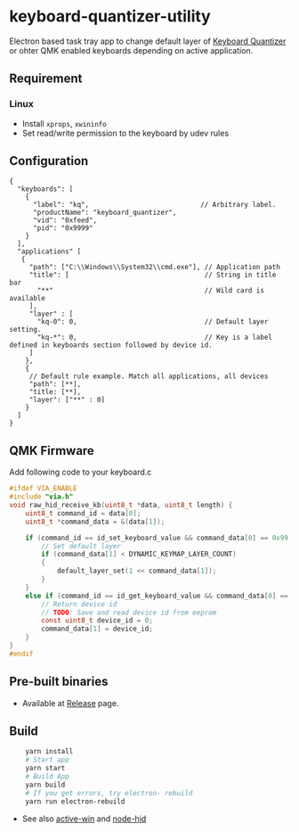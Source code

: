 # keyboard-quantizer-utility
Electron based task tray app to change default layer of [Keyboard Quantizer](https://github.com/sekigon-gonnoc/keyboard-quantizer-doc) or ohter QMK enabled keyboards depending on active application.

## Requirement
### Linux
 - Install `xprops`, `xwininfo`
 - Set read/write permission to the keyboard by udev rules

## Configuration

```
{
  "keyboards": [
    {
      "label": "kq",                            // Arbitrary label.
      "productName": "keyboard_quantizer",
      "vid": "0xfeed",
      "pid": "0x9999"
    }
  ],
  "applications" [
   {
     "path": ["C:\\Windows\\System32\\cmd.exe"], // Application path
     "title": [                                  // String in title bar
       "**"                                      // Wild card is available
     ],
     "layer" : [
       "kq-0": 0,                                // Default layer setting.
       "kq-*": 0,                                // Key is a label defined in keyboards section followed by device id.
     ]
    },
    {
     // Default rule example. Match all applications, all devices
     "path": [**],
     "title: [**],
     "layer": ["**" : 0]
    }
  ]
}
```

## QMK Firmware

Add following code to your keyboard.c

```c
#ifdef VIA_ENABLE
#include "via.h"
void raw_hid_receive_kb(uint8_t *data, uint8_t length) {
    uint8_t command_id = data[0];
    uint8_t *command_data = &(data[1]);

    if (command_id == id_set_keyboard_value && command_data[0] == 0x99) {
        // Set default layer
        if (command_data[1] < DYNAMIC_KEYMAP_LAYER_COUNT)
        {
            default_layer_set(1 << command_data[1]);
        }
    }
    else if (command_id == id_get_keyboard_value && command_data[0] == 0x99) {
        // Return device id
        // TODO: Save and read device id from eeprom
        const uint8_t device_id = 0;
        command_data[1] = device_id;
    }
}
#endif
```

## Pre-built binaries
- Available at [Release](https://github.com/sekigon-gonnoc/keyboard-quantizer-utility/releases) page.

## Build

```bash
    yarn install
    # Start app
    yarn start
    # Build App
    yarn build
    # If you get errors, try electron- rebuild
    yarn run electron-rebuild
```

- See also [active-win](https://github.com/sindresorhus/active-win) and [node-hid](https://github.com/node-hid/node-hid)
